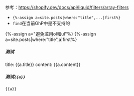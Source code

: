 参考：https://shopify.dev/docs/api/liquid/filters/array-filters
- `{%-assign a=site.posts|where:"title",...|first%}`
- `find`在当前GhP中是不支持的

{%-assign a="避免滥用ol和ul"%}
{%-assign a=site.posts|where:"title",a|first%}

##### 测试
title: {{a.title}}
content: {{a.content}}

##### 测试`{{a}}`
```
{{a}}
```

